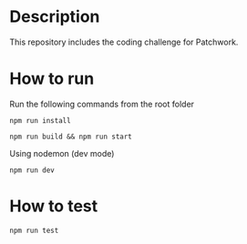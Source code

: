 # Description
This repository includes the coding challenge for Patchwork. 

# How to run

Run the following commands from the root folder
```
npm run install
```

```
npm run build && npm run start
```

Using nodemon (dev mode)
```
npm run dev
```

# How to test
```
npm run test
```
